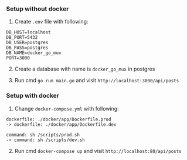 ### Setup without docker

1. Create `.env` file with following:
```
DB_HOST=localhost
DB_PORT=5432
DB_USER=postgres
DB_PASS=postgres
DB_NAME=docker_go_mux
PORT=3000
```

2. Create a database with name is `docker_go_mux` in postgres

3. Run cmd `go run main.go` and visit `http://localhost:3000/api/posts`

### Setup with docker
1. Change `docker-compose.yml` with following:
```
dockerfile: ./docker/app/Dockerfile.prod
-> dockerfile: ./docker/app/Dockerfile.dev

command: sh /scripts/prod.sh
-> command: sh /scripts/dev.sh
```
2. Run cmd `docker-compose up` and visit `http://localhost:80/api/posts`
